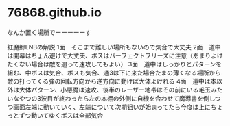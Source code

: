 # 76868.github.io
なんか置く場所でーーーーーす






























紅魔郷LNBの解説
1面　そこまで難しい場所もないので気合で大丈夫
2面　道中は開幕はちょん避けで大丈夫、ボスはパーフェクトフリーズに注意（あまりよけたくない場合は敵を追って速攻してもよい）
3面　道中はしっかりとパターンを組む、中ボスは気合、ボスも気合、通3は下に来た場合たまの薄くなる場所から敵の打ってくる弾の回転方向から逆方向に動けば大体よけれる
4面　道中は本以外は大体パターン、小悪魔は速攻、後半のレーザー地帯はその前にいる毛玉みたいなやつの3波目が終わったら左の本棚の外側に自機を合わせて魔導書を倒しつつ画面左端に動いていく、左端について次期狙いが始まってたら今度は上にちょっとずつ動いてゆくボスは全部気合
　
